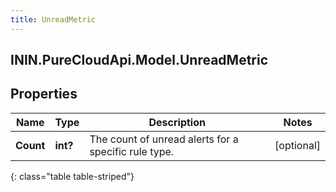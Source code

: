 ```yaml
---
title: UnreadMetric
---
```

## ININ.PureCloudApi.Model.UnreadMetric

## Properties

|Name | Type | Description | Notes|
|------------ | ------------- | ------------- | -------------|
| **Count** | **int?** | The count of unread alerts for a specific rule type. | [optional] |
{: class="table table-striped"}


